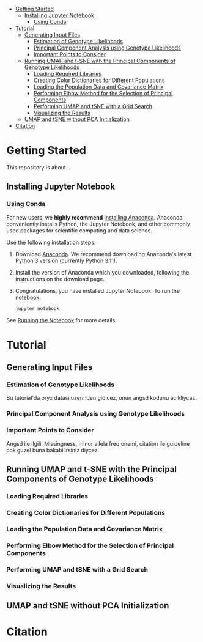 - [Getting Started](#getting-started)
  * [Installing Jupyter Notebook](#installing-jupyter-notebook)
      + [Using Conda](#using-conda)
- [Tutorial](#tutorial)
  * [Generating Input Files](#generating-input-files)
    + [Estimation of Genotype Likelihoods](#Estimation-of-Genotype-Likelihoods)
    + [Principal Component Analysis using Genotype Likelihoods](#Principal-Component-Analysis-using-Genotype-Likelihoods)
    + [Important Points to Consider](#Important-Points-to-Consider)
  * [Running UMAP and t-SNE with the Principal Components of Genotype Likelihoods](#running-umap)
     + [Loading Required Libraries](#Loading-libraries)
     + [Creating Color Dictionaries for Different Populations](#creating-color-dicts)
     + [Loading the Population Data and Covariance Matrix](#loading-population-data)
     + [Performing Elbow Method for the Selection of Principal Components](#elbow-method)
     + [Performing UMAP and tSNE with a Grid Search](#umap-tsne)
     + [Visualizing the Results](#visualization)
  * [UMAP and tSNE without PCA Initialization](#alternative-without-pca)
 - [Citation](#citation)



    
Getting Started
===========================================
This repository is about ..

Installing Jupyter Notebook
------------------------

### Using Conda

For new users, we **highly recommend** [installing Anaconda](https://www.anaconda.com/download).
Anaconda conveniently
installs Python, the Jupyter Notebook, and other commonly used packages for
scientific computing and data science.

Use the following installation steps:

1. Download [Anaconda](https://www.anaconda.com/download). We recommend
   downloading Anaconda's latest Python 3 version (currently Python 3.11).

2. Install the version of Anaconda which you downloaded, following the
   instructions on the download page.

3. Congratulations, you have installed Jupyter Notebook. To run the notebook:

   
    ```bash
    jupyter notebook

See [Running the Notebook](https://docs.jupyter.org/en/latest/running.html#running) for more details.

Tutorial
===========================================
Generating Input Files
------------------------
### Estimation of Genotype Likelihoods
Bu tutorial'da oryx datasi uzerinden gidicez, onun angsd kodunu acikliycaz.

### Principal Component Analysis using Genotype Likelihoods

### Important Points to Consider
Angsd ile ilgili. Missingness, minor allela freq onemi, citation ile guideline cok guzel buna bakabilirsiniz diycez.

Running UMAP and t-SNE with the Principal Components of Genotype Likelihoods
------------------------
### Loading Required Libraries

### Creating Color Dictionaries for Different Populations

### Loading the Population Data and Covariance Matrix

### Performing Elbow Method for the Selection of Principal Components

### Performing UMAP and tSNE with a Grid Search

### Visualizing the Results

UMAP and tSNE without PCA Initialization
------------------------

Citation
===========================================

